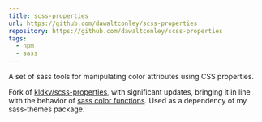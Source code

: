 ```yaml
---
title: scss-properties
url: https://github.com/dawaltconley/scss-properties
repository: https://github.com/dawaltconley/scss-properties
tags:
  - npm
  - sass
---
```


A set of sass tools for manipulating color attributes using CSS properties.

<!--
what does this allow? use of custom css properties for colors (theming)
with advantages of scss color manipulation (mixing, scaling, etc), now relative
to custom property values (changeable by class, JS)
-->

Fork of [kldkv/scss-properties](https://github.com/kldkv/scss-properties), with
significant updates, bringing it in line with the behavior of [sass color
functions](https://sass-lang.com/documentation/modules/color). Used as a
dependency of my sass-themes package.

